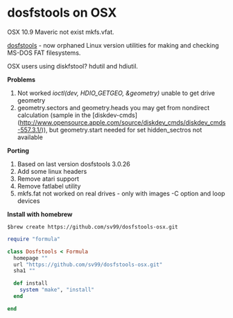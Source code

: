# dosfstools on OSX

OSX 10.9 Maveric not exist mkfs.vfat.
 
[dosfstools](http://daniel-baumann.ch/software/dosfstools/) - now orphaned Linux version utilities for making and checking MS-DOS FAT filesystems.

OSX users using diskfstool? hdutil and hdiutil.

**Problems**

1. Not worked *ioctl(dev, HDIO_GETGEO, &geometry)* unable to get drive geometry
2. geometry.sectors and geometry.heads you may get from nondirect calculation (sample in the [diskdev-cmds] (http://www.opensource.apple.com/source/diskdev_cmds/diskdev_cmds-557.3.1/)), but geometry.start needed for set hidden_sectros not available

**Porting**

1. Based on last version dosfstools 3.0.26
2. Add some linux headers
3. Remove atari support
4. Remove fatlabel utility
5. mkfs.fat not worked on real drives - only with images -C option and loop devices

**Install with homebrew**

    $brew create https://github.com/sv99/dosfstools-osx.git

```ruby
require "formula"

class Dosfstools < Formula
  homepage ""
  url "https://github.com/sv99/dosfstools-osx.git"
  sha1 ""

  def install
    system "make", "install"   
  end

end
```
